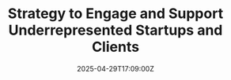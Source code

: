 ---
title: Strategy to Engage and Support Underrepresented Startups and Clients
linkTitle: Strategy to Engage and Support Underrepresented Startups and Clients
date: '2025-04-29T17:09:00Z'
weight: 1
description: No content
draft: false
ref: strategy-to-engage-and-support-underrepresented-startups-and-clients
---